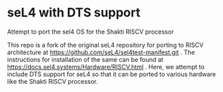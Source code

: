 # seL4 with DTS support
Attempt to port the sel4 OS for the Shakti RISCV processor

This repo is a fork of the original seL4 repository for porting to RISCV architecture at https://github.com/seL4/sel4test-manifest.git .
The instructions for installation of the same can be found at https://docs.sel4.systems/Hardware/RISCV.html .
Here, we attempt to include DTS support for seL4 so that it can be ported to various hardware like the Shakti RISCV processor.
